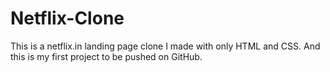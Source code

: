 # Netflix-Clone
This is a netflix.in landing page clone I made with only HTML and CSS.
And this is my first project to be pushed on GitHub.

